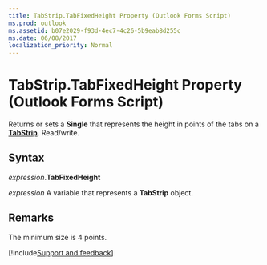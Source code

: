 ```yaml
---
title: TabStrip.TabFixedHeight Property (Outlook Forms Script)
ms.prod: outlook
ms.assetid: b07e2029-f93d-4ec7-4c26-5b9eab8d255c
ms.date: 06/08/2017
localization_priority: Normal
---
```



# TabStrip.TabFixedHeight Property (Outlook Forms Script)

Returns or sets a **Single** that represents the height in points of the tabs on a **[TabStrip](Outlook.tabstrip.md)**. Read/write.


## Syntax

_expression_.**TabFixedHeight**

_expression_ A variable that represents a **TabStrip** object.


## Remarks

The minimum size is 4 points.

[!include[Support and feedback](~/includes/feedback-boilerplate.md)]